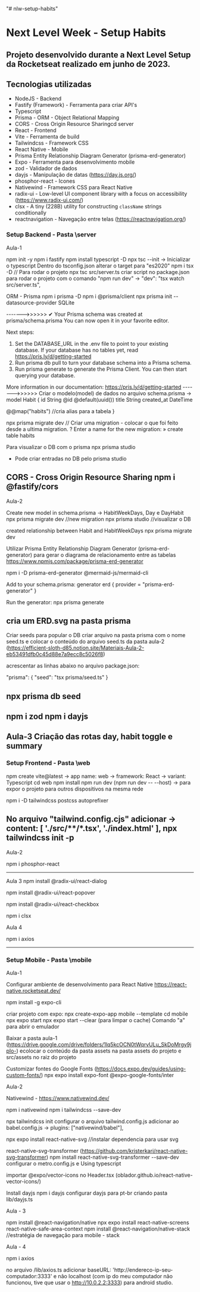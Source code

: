 "# nlw-setup-habits" 


# Next Level Week - Setup Habits
## Projeto desenvolvido durante a Next Level Setup da Rocketseat realizado em junho de 2023.

## Tecnologias utilizadas

- NodeJS - Backend
- Fastify (Framework) - Ferramenta para criar API's
- Typescript
- Prisma - ORM - Object Relational Mapping
- CORS - Cross Origin Resource Sharingcd server
- React - Frontend
- Vite - Ferramenta de build
- Tailwindcss - Framework CSS
- React Native - Mobile
- Prisma Entity Relationship Diagram Generator (prisma-erd-generator)
- Expo - Ferramenta para desenvolvimento mobile
- zod - Validador de dados
- dayjs - Manipulação de datas (https://day.js.org/)
- phosphor-react - Icones
- Nativewind - Framework CSS para React Native
- radix-ui - Low-level UI component library with a focus on accessibility (https://www.radix-ui.com/)
- clsx - A tiny (228B) utility for constructing `className` strings conditionally
- reactnavigation - Navegação entre telas (https://reactnavigation.org/)


### Setup Backend - Pasta \server

Aula-1

npm init -y
npm i fastify
npm install typescript -D
npx tsc --init -> Inicializar o typescript
Dentro do tsconfig.json alterar o target para "es2020"
npm i tsx -D
// Para rodar o projeto
npx tsc src/server.ts
criar script no package.json para rodar o projeto com o comando "npm run dev"
-> "dev": "tsx watch src/server.ts",

ORM - Prisma
npm i prisma -D
npm i @prisma/client
npx prisma init --datasource-provider SQLite

------->>>>>> 
✔ Your Prisma schema was created at prisma/schema.prisma
  You can now open it in your favorite editor.

Next steps:
1. Set the DATABASE_URL in the .env file to point to your existing database. If your database has no tables yet, read https://pris.ly/d/getting-started
2. Run prisma db pull to turn your database schema into a Prisma schema.
3. Run prisma generate to generate the Prisma Client. You can then start querying your database.

More information in our documentation:
https://pris.ly/d/getting-started
------->>>>>>
Criar o modelo(model) de dados no arquivo schema.prisma ->
model Habit {
  id         String   @id @default(uuid())
  title      String
  created_at DateTime

  @@map("habits") //cria alias para a tabela
}

npx prisma migrate dev
// Criar uma migration - colocar o que foi feito desde a ultima migration.
? Enter a name for the new migration: » create table habits

Para visualizar o DB com o prisma
npx prisma studio
- Pode criar entradas no DB pelo prisma studio

CORS - Cross Origin Resource Sharing 
npm i @fastify/cors
---------------------------------------------

Aula-2

Create new model in schema.prisma ->
HabitWeekDays, Day e DayHabit
npx prisma migrate dev  //new migration
npx prisma studio //visualizar o DB

created relationship between Habit and HabitWeekDays
npx prisma migrate dev

Utilizar Prisma Entity Relationship Diagram Generator (prisma-erd-generator) 
para gerar o diagrama de relacionamento entre as tabelas
https://www.npmjs.com/package/prisma-erd-generator

npm i -D prisma-erd-generator @mermaid-js/mermaid-cli

Add to your schema.prisma:
generator erd {
  provider = "prisma-erd-generator"
}

Run the generator:
npx prisma generate

cria um ERD.svg na pasta prisma
-------
Criar seeds para popular o DB
criar arquivo na pasta prisma com o nome seed.ts
e colocar o conteúdo do arquivo seed.ts da pasta aula-2 (https://efficient-sloth-d85.notion.site/Materiais-Aula-2-eb53491dfb0c45d88e7a9ecc8c5026f8) 

acrescentar as linhas abaixo no arquivo package.json:

"prisma": {
    "seed": "tsx prisma/seed.ts"
  }

npx prisma db seed
------

npm i zod
npm i dayjs
----------------------------
Aula-3
Criação das rotas day, habit toggle e summary
--------------------------------------------------------------------------------
### Setup Frontend - Pasta \web
npm create vite@latest
-> app name: web
-> framework: React
-> variant: Typescript
cd web
npm install
npm run dev
(npm run dev -- --host) -> para expor o projeto para outros dispositivos na mesma rede

npm i -D tailwindcss postcss autoprefixer

No arquivo "tailwind.config.cjs" adicionar ->
content: [
    './src/**/*.tsx',
    './index.html'
  ],
npx tailwindcss init -p
---------------------------------------

Aula-2

npm i phosphor-react

---------------------------------------
Aula 3
npm install @radix-ui/react-dialog

npm install @radix-ui/react-popover

npm install @radix-ui/react-checkbox

npm i clsx

Aula 4

npm i axios


--------------------------------------------------------------------------------

### Setup Mobile - Pasta \mobile

Aula-1 

Configurar ambiente de desenvolvimento para React Native
https://react-native.rocketseat.dev/

npm install -g expo-cli

criar projeto com expo:
npx create-expo-app mobile --template
cd mobile
npx expo start
npx expo start --clear (para limpar o cache)
Comando "a" para abrir o emulador

Baixar a pasta aula-1
 (https://drive.google.com/drive/folders/1lq5kcOCN0tWqrvULu_SkDoMrgy9jpIo-)
ecolocar o conteúdo da pasta assets na pasta assets do projeto e 
src/assets no raiz do projeto

Customizar fontes do Google Fonts 
(https://docs.expo.dev/guides/using-custom-fonts/)
npx expo install expo-font @expo-google-fonts/inter

Aula-2

Nativewind -  https://www.nativewind.dev/

npm i nativewind
npm i tailwindcss --save-dev

npx tailwindcss init
configurar o arquivo tailwind.config.js
adicionar ao babel.config.js -> plugins: ["nativewind/babel"],

npx expo install react-native-svg  //instalar dependencia para usar svg

react-native-svg-transformer (https://github.com/kristerkari/react-native-svg-transformer)
npm install react-native-svg-transformer --save-dev
configurar o metro.config.js e Using typescript

importar @expo/vector-icons no Header.tsx
(oblador.github.io/react-native-vector-icons/)

Install dayjs
npm i dayjs
configurar dayjs para pt-br criando pasta lib/dayjs.ts

Aula - 3

npm install @react-navigation/native 
npx expo install react-native-screens react-native-safe-area-context 
npm install @react-navigation/native-stack //estratégia de navegação para mobile - stack

Aula - 4

npm i axios

no arquivo /lib/axios.ts adicionar baseURL: 'http://endereco-ip-seu-computador:3333' e não localhost
(com ip do meu computador não funcionou, tive que usar o http://10.0.2.2:3333) para android studio.